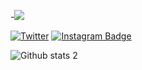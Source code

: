 
-<img src="https://media.giphy.com/media/njYrp176NQsHS/giphy-downsized-large.gif" width="auto">

[![Twitter](https://badgen.net/badge/icon/twitter?icon=twitter&label)](https://twitter.com/ekintkara)
[![Instagram Badge](https://img.shields.io/badge/-Instagram-C13584?style=flat-quare&labelColor=C13584&logo=instagram&logoColor=white&link=link)](https://www.instagram.com/ekintkara/)


![Github stats 2](https://github-readme-stats.vercel.app/api?username=ekintkara&show_icons=true&theme=radical)
